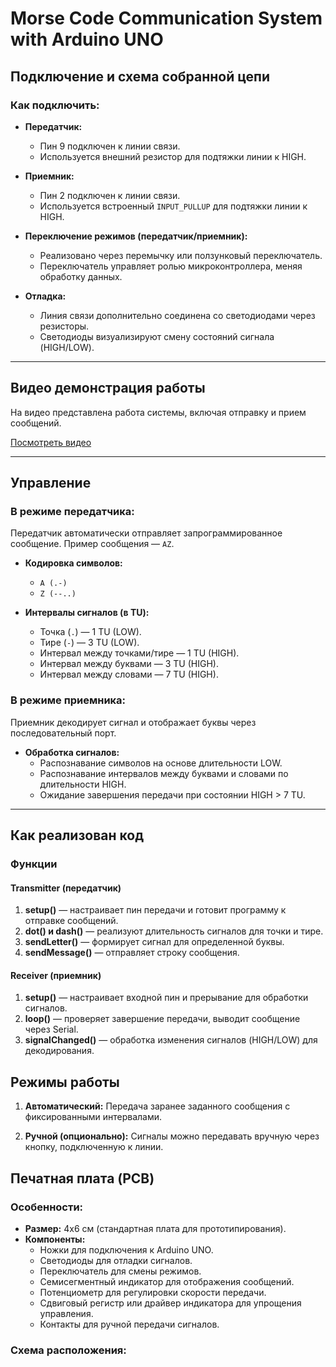 # Morse Code Communication System with Arduino UNO

## Подключение и схема собранной цепи

### Как подключить:
- **Передатчик:**
  * Пин 9 подключен к линии связи.
  * Используется внешний резистор для подтяжки линии к HIGH.

- **Приемник:**
  * Пин 2 подключен к линии связи.
  * Используется встроенный `INPUT_PULLUP` для подтяжки линии к HIGH.

- **Переключение режимов (передатчик/приемник):**
  * Реализовано через перемычку или ползунковый переключатель.
  * Переключатель управляет ролью микроконтроллера, меняя обработку данных.

- **Отладка:**
  * Линия связи дополнительно соединена со светодиодами через резисторы.
  * Светодиоды визуализируют смену состояний сигнала (HIGH/LOW).

---

## Видео демонстрация работы
На видео представлена работа системы, включая отправку и прием сообщений.

[Посмотреть видео](https://drive.google.com/)

---

## Управление

### В режиме передатчика:
Передатчик автоматически отправляет запрограммированное сообщение. Пример сообщения — `AZ`.
- **Кодировка символов:**
  * `A (.-)`
  * `Z (--..)`

- **Интервалы сигналов (в TU):**
  * Точка (`.`) — 1 TU (LOW).
  * Тире (`-`) — 3 TU (LOW).
  * Интервал между точками/тире — 1 TU (HIGH).
  * Интервал между буквами — 3 TU (HIGH).
  * Интервал между словами — 7 TU (HIGH).

### В режиме приемника:
Приемник декодирует сигнал и отображает буквы через последовательный порт.
- **Обработка сигналов:**
  * Распознавание символов на основе длительности LOW.
  * Распознавание интервалов между буквами и словами по длительности HIGH.
  * Ожидание завершения передачи при состоянии HIGH > 7 TU.

---

## Как реализован код

### Функции

#### Transmitter (передатчик)
1. **setup()** — настраивает пин передачи и готовит программу к отправке сообщений.
2. **dot() и dash()** — реализуют длительность сигналов для точки и тире.
3. **sendLetter()** — формирует сигнал для определенной буквы.
4. **sendMessage()** — отправляет строку сообщения.

#### Receiver (приемник)
1. **setup()** — настраивает входной пин и прерывание для обработки сигналов.
2. **loop()** — проверяет завершение передачи, выводит сообщение через Serial.
3. **signalChanged()** — обработка изменения сигналов (HIGH/LOW) для декодирования.


## Режимы работы
1. **Автоматический:**
   Передача заранее заданного сообщения с фиксированными интервалами.

2. **Ручной (опционально):**
   Сигналы можно передавать вручную через кнопку, подключенную к линии.


## Печатная плата (PCB)

### Особенности:
- **Размер:** 4x6 см (стандартная плата для прототипирования).
- **Компоненты:**
  * Ножки для подключения к Arduino UNO.
  * Светодиоды для отладки сигналов.
  * Переключатель для смены режимов.
  * Семисегментный индикатор для отображения сообщений.
  * Потенциометр для регулировки скорости передачи.
  * Сдвиговый регистр или драйвер индикатора для упрощения управления.
  * Контакты для ручной передачи сигналов.

### Схема расположения:


